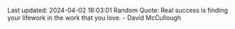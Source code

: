 Last updated: 2024-04-02 18:03:01
Random Quote: Real success is finding your lifework in the work that you love. - David McCullough